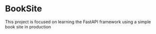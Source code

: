 # BookSite
 This project is focused on learning the FastAPI framework using a simple book site in production
